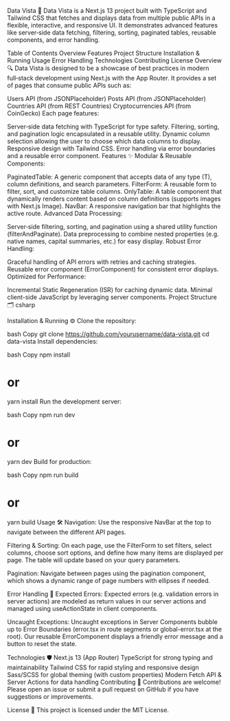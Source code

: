 Data Vista 🚀
Data Vista is a Next.js 13 project built with TypeScript and Tailwind CSS that fetches and displays data from multiple public APIs in a flexible, interactive, and responsive UI. It demonstrates advanced features like server‑side data fetching, filtering, sorting, paginated tables, reusable components, and error handling.

Table of Contents
Overview
Features
Project Structure
Installation & Running
Usage
Error Handling
Technologies
Contributing
License
Overview 🔍
Data Vista is designed to be a showcase of best practices in modern full‑stack development using Next.js with the App Router. It provides a set of pages that consume public APIs such as:

Users API (from JSONPlaceholder)
Posts API (from JSONPlaceholder)
Countries API (from REST Countries)
Cryptocurrencies API (from CoinGecko)
Each page features:

Server‑side data fetching with TypeScript for type safety.
Filtering, sorting, and pagination logic encapsulated in a reusable utility.
Dynamic column selection allowing the user to choose which data columns to display.
Responsive design with Tailwind CSS.
Error handling via error boundaries and a reusable error component.
Features ✨
Modular & Reusable Components:

PaginatedTable: A generic component that accepts data of any type (T), column definitions, and search parameters.
FilterForm: A reusable form to filter, sort, and customize table columns.
OnlyTable: A table component that dynamically renders content based on column definitions (supports images with Next.js Image).
NavBar: A responsive navigation bar that highlights the active route.
Advanced Data Processing:

Server‑side filtering, sorting, and pagination using a shared utility function (filterAndPaginate).
Data preprocessing to combine nested properties (e.g. native names, capital summaries, etc.) for easy display.
Robust Error Handling:

Graceful handling of API errors with retries and caching strategies.
Reusable error component (ErrorComponent) for consistent error displays.
Optimized for Performance:

Incremental Static Regeneration (ISR) for caching dynamic data.
Minimal client-side JavaScript by leveraging server components.
Project Structure 🗂️
csharp

Installation & Running ⚙️
Clone the repository:

bash
Copy
git clone https://github.com/yourusername/data-vista.git
cd data-vista
Install dependencies:

bash
Copy
npm install
# or
yarn install
Run the development server:

bash
Copy
npm run dev
# or
yarn dev
Build for production:

bash
Copy
npm run build
# or
yarn build
Usage 🛠️
Navigation:
Use the responsive NavBar at the top to navigate between the different API pages.

Filtering & Sorting:
On each page, use the FilterForm to set filters, select columns, choose sort options, and define how many items are displayed per page. The table will update based on your query parameters.

Pagination:
Navigate between pages using the pagination component, which shows a dynamic range of page numbers with ellipses if needed.

Error Handling 🚨
Expected Errors:
Expected errors (e.g. validation errors in server actions) are modeled as return values in our server actions and managed using useActionState in client components.

Uncaught Exceptions:
Uncaught exceptions in Server Components bubble up to Error Boundaries (error.tsx in route segments or global-error.tsx at the root). Our reusable ErrorComponent displays a friendly error message and a button to reset the state.

Technologies 🛡️
Next.js 13 (App Router)
TypeScript for strong typing and maintainability
Tailwind CSS for rapid styling and responsive design
Sass/SCSS for global theming (with custom properties)
Modern Fetch API & Server Actions for data handling
Contributing 🤝
Contributions are welcome! Please open an issue or submit a pull request on GitHub if you have suggestions or improvements.

License 📄
This project is licensed under the MIT License.